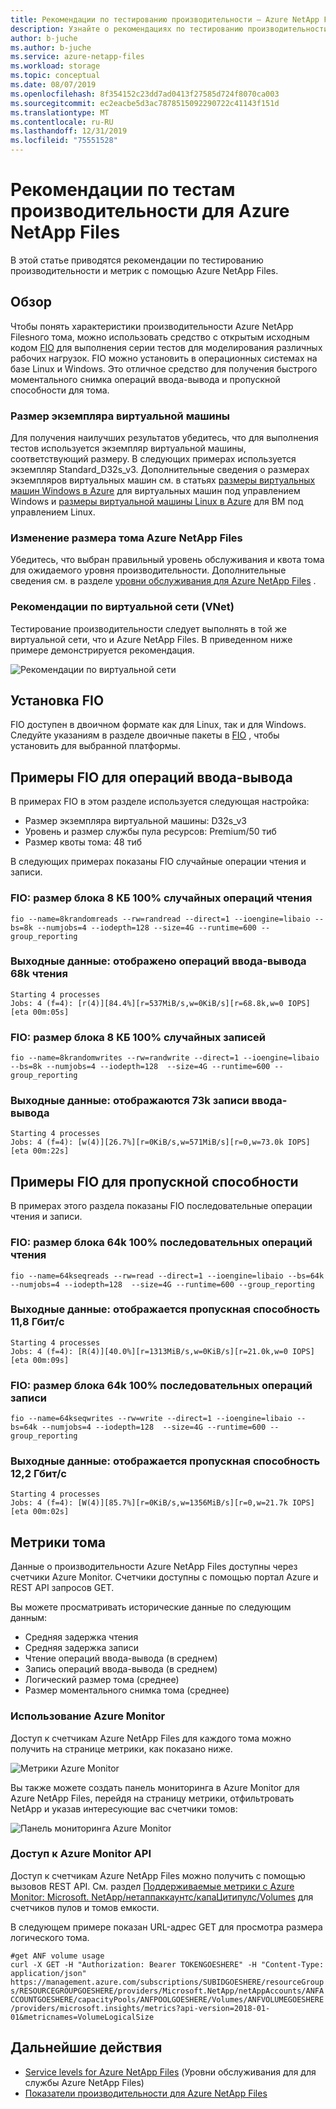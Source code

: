 ```yaml
---
title: Рекомендации по тестированию производительности — Azure NetApp Files
description: Узнайте о рекомендациях по тестированию производительности и метрикам, используя Azure NetApp Files.
author: b-juche
ms.author: b-juche
ms.service: azure-netapp-files
ms.workload: storage
ms.topic: conceptual
ms.date: 08/07/2019
ms.openlocfilehash: 8f354152c23dd7ad0413f27585d724f8070ca003
ms.sourcegitcommit: ec2eacbe5d3ac7878515092290722c41143f151d
ms.translationtype: MT
ms.contentlocale: ru-RU
ms.lasthandoff: 12/31/2019
ms.locfileid: "75551528"
---
```

# <a name="performance-benchmark-test-recommendations-for-azure-netapp-files"></a>Рекомендации по тестам производительности для Azure NetApp Files

В этой статье приводятся рекомендации по тестированию производительности и метрик с помощью Azure NetApp Files.

## <a name="overview"></a>Обзор

Чтобы понять характеристики производительности Azure NetApp Filesного тома, можно использовать средство с открытым исходным кодом [FIO](https://github.com/axboe/fio) для выполнения серии тестов для моделирования различных рабочих нагрузок. FIO можно установить в операционных системах на базе Linux и Windows.  Это отличное средство для получения быстрого моментального снимка операций ввода-вывода и пропускной способности для тома.

### <a name="vm-instance-sizing"></a>Размер экземпляра виртуальной машины

Для получения наилучших результатов убедитесь, что для выполнения тестов используется экземпляр виртуальной машины, соответствующий размеру. В следующих примерах используется экземпляр Standard_D32s_v3. Дополнительные сведения о размерах экземпляров виртуальных машин см. в статьях [размеры виртуальных машин Windows в Azure](https://docs.microsoft.com/azure/virtual-machines/windows/sizes?toc=%2fazure%2fvirtual-network%2ftoc.json) для виртуальных машин под управлением Windows и [размеры виртуальной машины Linux в Azure](https://docs.microsoft.com/azure/virtual-machines/linux/sizes?toc=%2fazure%2fvirtual-machines%2flinux%2ftoc.json) для ВМ под управлением Linux.

### <a name="azure-netapp-files-volume-sizing"></a>Изменение размера тома Azure NetApp Files

Убедитесь, что выбран правильный уровень обслуживания и квота тома для ожидаемого уровня производительности. Дополнительные сведения см. в разделе [уровни обслуживания для Azure NetApp Files](azure-netapp-files-service-levels.md) .

### <a name="virtual-network-vnet-recommendations"></a>Рекомендации по виртуальной сети (VNet)

Тестирование производительности следует выполнять в той же виртуальной сети, что и Azure NetApp Files. В приведенном ниже примере демонстрируется рекомендация.

![Рекомендации по виртуальной сети](../media/azure-netapp-files/azure-netapp-files-benchmark-testing-vnet.png)

## <a name="installation-of-fio"></a>Установка FIO

FIO доступен в двоичном формате как для Linux, так и для Windows. Следуйте указаниям в разделе двоичные пакеты в [FIO](https://github.com/axboe/fio) , чтобы установить для выбранной платформы.

## <a name="fio-examples-for-iops"></a>Примеры FIO для операций ввода-вывода 

В примерах FIO в этом разделе используется следующая настройка:
* Размер экземпляра виртуальной машины: D32s_v3
* Уровень и размер службы пула ресурсов: Premium/50 тиб
* Размер квоты тома: 48 тиб

В следующих примерах показаны FIO случайные операции чтения и записи.

### <a name="fio-8k-block-size-100-random-reads"></a>FIO: размер блока 8 КБ 100% случайных операций чтения

`fio --name=8krandomreads --rw=randread --direct=1 --ioengine=libaio --bs=8k --numjobs=4 --iodepth=128 --size=4G --runtime=600 --group_reporting`

### <a name="output-68k-read-iops-displayed"></a>Выходные данные: отображено операций ввода-вывода 68k чтения

`Starting 4 processes`  
`Jobs: 4 (f=4): [r(4)][84.4%][r=537MiB/s,w=0KiB/s][r=68.8k,w=0 IOPS][eta 00m:05s]`

### <a name="fio-8k-block-size-100-random-writes"></a>FIO: размер блока 8 КБ 100% случайных записей

`fio --name=8krandomwrites --rw=randwrite --direct=1 --ioengine=libaio --bs=8k --numjobs=4 --iodepth=128  --size=4G --runtime=600 --group_reporting`

### <a name="output-73k-write-iops-displayed"></a>Выходные данные: отображаются 73k записи ввода-вывода

`Starting 4 processes`  
`Jobs: 4 (f=4): [w(4)][26.7%][r=0KiB/s,w=571MiB/s][r=0,w=73.0k IOPS][eta 00m:22s]`

## <a name="fio-examples-for-bandwidth"></a>Примеры FIO для пропускной способности

В примерах этого раздела показаны FIO последовательные операции чтения и записи.

### <a name="fio-64k-block-size-100-sequential-reads"></a>FIO: размер блока 64k 100% последовательных операций чтения

`fio --name=64kseqreads --rw=read --direct=1 --ioengine=libaio --bs=64k --numjobs=4 --iodepth=128  --size=4G --runtime=600 --group_reporting`

### <a name="output-118-gbits-throughput-displayed"></a>Выходные данные: отображается пропускная способность 11,8 Гбит/с

`Starting 4 processes`  
`Jobs: 4 (f=4): [R(4)][40.0%][r=1313MiB/s,w=0KiB/s][r=21.0k,w=0 IOPS][eta 00m:09s]`

### <a name="fio-64k-block-size-100-sequential-writes"></a>FIO: размер блока 64k 100% последовательных операций записи

`fio --name=64kseqwrites --rw=write --direct=1 --ioengine=libaio --bs=64k --numjobs=4 --iodepth=128  --size=4G --runtime=600 --group_reporting`

### <a name="output-122-gbits-throughput-displayed"></a>Выходные данные: отображается пропускная способность 12,2 Гбит/с

`Starting 4 processes`  
`Jobs: 4 (f=4): [W(4)][85.7%][r=0KiB/s,w=1356MiB/s][r=0,w=21.7k IOPS][eta 00m:02s]`

## <a name="volume-metrics"></a>Метрики тома

Данные о производительности Azure NetApp Files доступны через счетчики Azure Monitor. Счетчики доступны с помощью портал Azure и REST API запросов GET. 

Вы можете просматривать исторические данные по следующим данным:
* Средняя задержка чтения 
* Средняя задержка записи 
* Чтение операций ввода-вывода (в среднем)
* Запись операций ввода-вывода (в среднем)
* Логический размер тома (среднее)
* Размер моментального снимка тома (среднее)

### <a name="using-azure-monitor"></a>Использование Azure Monitor 

Доступ к счетчикам Azure NetApp Files для каждого тома можно получить на странице метрики, как показано ниже.

![Метрики Azure Monitor](../media/azure-netapp-files/azure-netapp-files-benchmark-monitor-metrics.png)

Вы также можете создать панель мониторинга в Azure Monitor для Azure NetApp Files, перейдя на страницу метрики, отфильтровать NetApp и указав интересующие вас счетчики томов: 

![Панель мониторинга Azure Monitor](../media/azure-netapp-files/azure-netapp-files-benchmark-monitor-dashboard.png)

### <a name="azure-monitor-api-access"></a>Доступ к Azure Monitor API

Доступ к счетчикам Azure NetApp Files можно получить с помощью вызовов REST API. См. раздел [Поддерживаемые метрики с Azure Monitor: Microsoft. NetApp/нетаппаккаунтс/капаЦитипулс/Volumes](https://docs.microsoft.com/azure/azure-monitor/platform/metrics-supported#microsoftnetappnetappaccountscapacitypoolsvolumes) для счетчиков пулов и томов емкости.

В следующем примере показан URL-адрес GET для просмотра размера логического тома.

`#get ANF volume usage`  
`curl -X GET -H "Authorization: Bearer TOKENGOESHERE" -H "Content-Type: application/json" https://management.azure.com/subscriptions/SUBIDGOESHERE/resourceGroups/RESOURCEGROUPGOESHERE/providers/Microsoft.NetApp/netAppAccounts/ANFACCOUNTGOESHERE/capacityPools/ANFPOOLGOESHERE/Volumes/ANFVOLUMEGOESHERE/providers/microsoft.insights/metrics?api-version=2018-01-01&metricnames=VolumeLogicalSize`


## <a name="next-steps"></a>Дальнейшие действия

- [Service levels for Azure NetApp Files](azure-netapp-files-service-levels.md) (Уровни обслуживания для для службы Azure NetApp Files)
- [Показатели производительности для Azure NetApp Files](azure-netapp-files-performance-benchmarks.md)